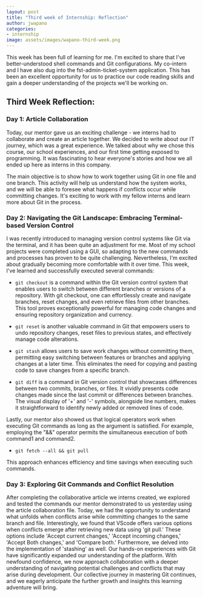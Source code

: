 ```yaml
---
layout: post
title: "Third week of Internship: Reflection"
author: jwapano
categories: 
- internship
image: assets/images/wapano-third-week.png
---
```

This week has been full of learning for me. I'm excited to share that I've better-understood shell commands and Git configurations. My co-intern and I have also dug into the fst-admin-ticket-system application. This has been an excellent opportunity for us to practice our code reading skills and gain a deeper understanding of the projects we'll be working on. 

## Third Week Reflection:

### Day 1: Article Collaboration
Today, our mentor gave us an exciting challenge - we interns had to collaborate and create an article together. We decided to write about our IT journey, which was a great experience. We talked about why we chose this course, our school experiences, and our first time getting exposed to programming. It was fascinating to hear everyone's stories and how we all ended up here as interns in this company. 

The main objective is to show how to work together using Git in one file and one branch. This activity will help us understand how the system works, and we will be able to foresee what happens if conflicts occur while committing changes. It's exciting to work with my fellow interns and learn more about Git in the process.

### Day 2: Navigating the Git Landscape: Embracing Terminal-based Version Control
I was recently introduced to managing version control systems like Git via the terminal, and it has been quite an adjustment for me. Most of my school projects were completed using a GUI, so adapting to the new commands and processes has proven to be quite challenging. Nevertheless, I'm excited about gradually becoming more comfortable with it over time. This week, I've learned and successfully executed several commands:

- `git checkout` is a command within the Git version control system that enables users to switch between different branches or versions of a repository. With git checkout, one can effortlessly create and navigate branches, reset changes, and even retrieve files from other branches. This tool proves exceptionally powerful for managing code changes and ensuring repository organization and currency.

- `git reset` is another valuable command in Git that empowers users to undo repository changes, reset files to previous states, and effectively manage code alterations.

- `git stash` allows users to save work changes without committing them, permitting easy switching between features or branches and applying changes at a later time. This eliminates the need for copying and pasting code to save changes from a specific branch.

- `git diff` is a command in Git version control that showcases differences between two commits, branches, or files. It vividly presents code changes made since the last commit or differences between branches. The visual display of '+' and '-' symbols, alongside line numbers, makes it straightforward to identify newly added or removed lines of code.

Lastly, our mentor also showed us that logical operators work when executing Git commands as long as the argument is satisfied. For example, employing the "&&" operator permits the simultaneous execution of both command1 and command2. 

- `git fetch --all && git pull`

This approach enhances efficiency and time savings when executing such commands.

### Day 3: Exploring Git Commands and Conflict Resolution

After completing the collaborative article we interns created, we explored and tested the commands our mentor demonstrated to us yesterday using the article collaboration file. Today, we had the opportunity to understand what unfolds when conflicts arise while committing changes to the same branch and file. Interestingly, we found that VScode offers various options when conflicts emerge after retrieving new data using 'git pull.' These options include 'Accept current changes,' 'Accept incoming changes,' 'Accept Both changes,' and 'Compare both.' Furthermore, we delved into the implementation of 'stashing' as well. Our hands-on experiences with Git have significantly expanded our understanding of the platform. With newfound confidence, we now approach collaboration with a deeper understanding of navigating potential challenges and conflicts that may arise during development. Our collective journey in mastering Git continues, and we eagerly anticipate the further growth and insights this learning adventure will bring.
















